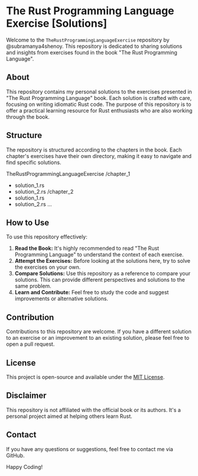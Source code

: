 # The Rust Programming Language Exercise [Solutions]

Welcome to the `TheRustProgrammingLanguageExercise` repository by @subramanya4shenoy. This repository is dedicated to sharing solutions and insights from exercises found in the book "The Rust Programming Language".

## About

This repository contains my personal solutions to the exercises presented in "The Rust Programming Language" book. Each solution is crafted with care, focusing on writing idiomatic Rust code. The purpose of this repository is to offer a practical learning resource for Rust enthusiasts who are also working through the book.

## Structure

The repository is structured according to the chapters in the book. Each chapter's exercises have their own directory, making it easy to navigate and find specific solutions.

TheRustProgrammingLanguageExercise
/chapter_1
- solution_1.rs
- solution_2.rs
/chapter_2
- solution_1.rs
- solution_2.rs
...


## How to Use

To use this repository effectively:

1. **Read the Book:** It's highly recommended to read "The Rust Programming Language" to understand the context of each exercise.
2. **Attempt the Exercises:** Before looking at the solutions here, try to solve the exercises on your own.
3. **Compare Solutions:** Use this repository as a reference to compare your solutions. This can provide different perspectives and solutions to the same problem.
4. **Learn and Contribute:** Feel free to study the code and suggest improvements or alternative solutions.

## Contribution

Contributions to this repository are welcome. If you have a different solution to an exercise or an improvement to an existing solution, please feel free to open a pull request.

## License

This project is open-source and available under the [MIT License](LICENSE).

## Disclaimer

This repository is not affiliated with the official book or its authors. It's a personal project aimed at helping others learn Rust.

## Contact

If you have any questions or suggestions, feel free to contact me via GitHub.

Happy Coding!
